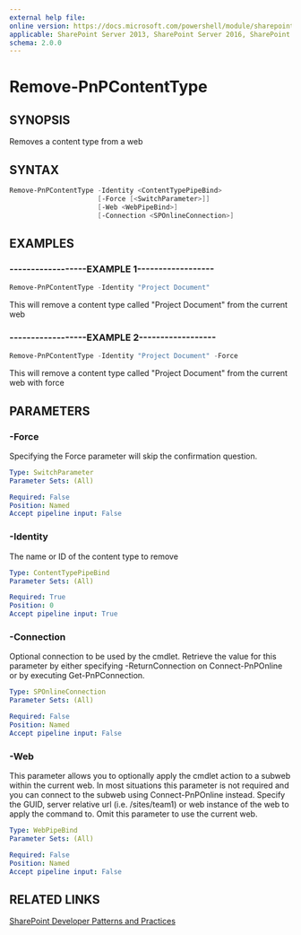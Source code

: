 ```yaml
---
external help file:
online version: https://docs.microsoft.com/powershell/module/sharepoint-pnp/remove-pnpcontenttype
applicable: SharePoint Server 2013, SharePoint Server 2016, SharePoint Server 2019, SharePoint Online
schema: 2.0.0
---
```


# Remove-PnPContentType

## SYNOPSIS
Removes a content type from a web

## SYNTAX

```powershell
Remove-PnPContentType -Identity <ContentTypePipeBind>
                      [-Force [<SwitchParameter>]]
                      [-Web <WebPipeBind>]
                      [-Connection <SPOnlineConnection>]
```

## EXAMPLES

### ------------------EXAMPLE 1------------------
```powershell
Remove-PnPContentType -Identity "Project Document"
```

This will remove a content type called "Project Document" from the current web

### ------------------EXAMPLE 2------------------
```powershell
Remove-PnPContentType -Identity "Project Document" -Force
```

This will remove a content type called "Project Document" from the current web with force

## PARAMETERS

### -Force
Specifying the Force parameter will skip the confirmation question.

```yaml
Type: SwitchParameter
Parameter Sets: (All)

Required: False
Position: Named
Accept pipeline input: False
```

### -Identity
The name or ID of the content type to remove

```yaml
Type: ContentTypePipeBind
Parameter Sets: (All)

Required: True
Position: 0
Accept pipeline input: True
```

### -Connection
Optional connection to be used by the cmdlet. Retrieve the value for this parameter by either specifying -ReturnConnection on Connect-PnPOnline or by executing Get-PnPConnection.

```yaml
Type: SPOnlineConnection
Parameter Sets: (All)

Required: False
Position: Named
Accept pipeline input: False
```

### -Web
This parameter allows you to optionally apply the cmdlet action to a subweb within the current web. In most situations this parameter is not required and you can connect to the subweb using Connect-PnPOnline instead. Specify the GUID, server relative url (i.e. /sites/team1) or web instance of the web to apply the command to. Omit this parameter to use the current web.

```yaml
Type: WebPipeBind
Parameter Sets: (All)

Required: False
Position: Named
Accept pipeline input: False
```

## RELATED LINKS

[SharePoint Developer Patterns and Practices](https://aka.ms/sppnp)
